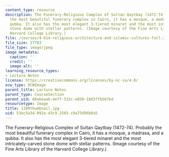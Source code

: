 ```yaml
---
content_type: resource
description: The Funerary-Religious Complex of Sultan Qaytbay (1472-74). Probably
  the most beautiful funerary complex in Cairo, it has a mosque, a madrasa, and a
  qubba. It also has the most elegant 3-tiered minaret and the most intricately-carved
  stone dome with stellar patterns. (Image courtesy of the Fine Arts Library of the
  Harvard College Library.)
file: /courses/4-614-religious-architecture-and-islamic-cultures-fall-2002/53ec5a34092e43c92565c9a75d96b8a5_1109thumbnail.jpg
file_size: 27783
file_type: image/jpeg
image_metadata:
  caption: ''
  credit: ''
  image-alt: ''
learning_resource_types:
- Lecture Notes
license: https://creativecommons.org/licenses/by-nc-sa/4.0/
ocw_type: OCWImage
parent_title: Lecture Notes
parent_type: CourseSection
parent_uid: 68abeaab-4eff-532c-e858-18d3ffb567bd
resourcetype: Image
title: 1109thumbnail.jpg
uid: 53ec5a34-092e-43c9-2565-c9a75d96b8a5
---
```

The Funerary-Religious Complex of Sultan Qaytbay (1472-74). Probably the most beautiful funerary complex in Cairo, it has a mosque, a madrasa, and a qubba. It also has the most elegant 3-tiered minaret and the most intricately-carved stone dome with stellar patterns. (Image courtesy of the Fine Arts Library of the Harvard College Library.)